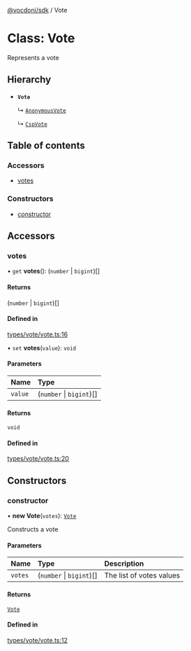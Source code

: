 [@vocdoni/sdk](/sdk) / Vote

# Class: Vote

Represents a vote

## Hierarchy

- **`Vote`**

  ↳ [`AnonymousVote`](AnonymousVote)

  ↳ [`CspVote`](CspVote)

## Table of contents

### Accessors

- [votes](Vote#votes)

### Constructors

- [constructor](Vote#constructor)

## Accessors

### votes

• `get` **votes**(): (`number` \| `bigint`)[]

#### Returns

(`number` \| `bigint`)[]

#### Defined in

[types/vote/vote.ts:16](https://github.com/vocdoni/vocdoni-sdk/blob/66360b95227306027699be0e80826ca7975027a0/src/types/vote/vote.ts#L16)

• `set` **votes**(`value`): `void`

#### Parameters

| Name | Type |
| :------ | :------ |
| `value` | (`number` \| `bigint`)[] |

#### Returns

`void`

#### Defined in

[types/vote/vote.ts:20](https://github.com/vocdoni/vocdoni-sdk/blob/66360b95227306027699be0e80826ca7975027a0/src/types/vote/vote.ts#L20)

## Constructors

### constructor

• **new Vote**(`votes`): [`Vote`](Vote)

Constructs a vote

#### Parameters

| Name | Type | Description |
| :------ | :------ | :------ |
| `votes` | (`number` \| `bigint`)[] | The list of votes values |

#### Returns

[`Vote`](Vote)

#### Defined in

[types/vote/vote.ts:12](https://github.com/vocdoni/vocdoni-sdk/blob/66360b95227306027699be0e80826ca7975027a0/src/types/vote/vote.ts#L12)

